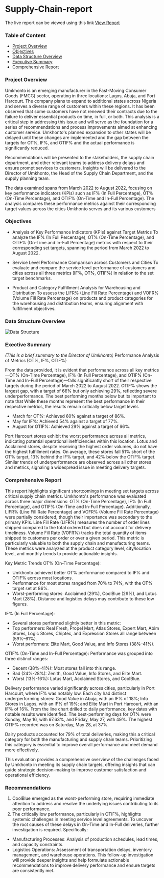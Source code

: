 # Supply-Chain-report

The live report can be viewed using this link [View Report](https://app.powerbi.com/view?r=eyJrIjoiYzEwMzA0ZDUtYzg1MS00MzA2LTlhZDAtZWEyM2E3ZmE5ZDViIiwidCI6ImNlMGY1MjRmLTY3NWMtNDZmMy04NTYyLWQ4N2U1NDk2MWNhZSJ9@blank)

### Table of Content
-  [Project Overview](#project-Overview)
-  [Objectives](#Objectives)
-  [Data Structure Overview](###Data-Structure-Overview)
-  [Executive Summary](###Exective-Summary)
-  [Comprehensive Report](###Comprehensive_Report)




### Project Overview
Umkhonto is an emerging manufacturer in the Fast-Moving Consumer Goods (FMCG) sector, operating in three locations: Lagos, Abuja, and Port Harcourt. The company plans to expand to additional states across Nigeria and serves a diverse range of customers within these regions. It has been observed that some customers have not renewed their contracts due to the failure to deliver essential products on time, in full, or both. This analysis is a critical step in addressing this issue and will serve as the foundation for a series of recommendations and process improvements aimed at enhancing customer service. Umkhonto's planned expansion to other states will be delayed until these changes are implemented and the gap between the targets for OT%, IF%, and OTIF% and the actual performance is significantly reduced.

Recommendations will be presented to the stakeholders, the supply chain department, and other relevant teams to address delivery delays and ensure prompt services to customers. Insights will be delivered to the Director of Umkhonto, the Head of the Supply Chain Department, and the supply planning team.

The data examined spans from March 2022 to August 2022, focusing on key performance indicators (KPIs) such as IF% (In Full Percentage), OT% (On-Time Percentage), and OTIF% (On-Time and In-Full Percentage). The analysis compares these performance metrics against their corresponding target values across the cities Umkhonto serves and its various customers


### Objectives
- Analysis of Key Performance Indicators (KPIs) against Target Metrics
To analyze the IF% (In Full Percentage), OT% (On-Time Percentage), and OTIF% (On-Time and In-Full Percentage) metrics with respect to their corresponding set targets, spanning the period from March 2022 to August 2022.

- Service Level Performance Comparison across Customers and Cities
To evaluate and compare the service level performance of customers and cities across all three metrics (IF%, OT%, OTIF%) in relation to the set target benchmarks.

- Product and Category Fulfillment Analysis for Warehousing and Distribution
To assess the LIFR% (Line Fill Rate Percentage) and VOFR% (Volume Fill Rate Percentage) on products and product categories for the warehousing and distribution teams, ensuring alignment with fulfillment objectives.


### Data Structure Overview
![Data Structure](https://github.com/user-attachments/assets/560d4327-a907-49b1-9d85-3ac493a7a6a3) 


### Exective Summary 
*(This is a brief summary to the Director of Umkhonto)*
Performance Analysis of Metrics (OT%, IF%, OTIF%)

From the data provided, it is evident that performance across all key metrics—OT% (On-Time Percentage), IF% (In Full Percentage), and OTIF% (On-Time and In-Full Percentage)—falls significantly short of their respective targets during the period of March 2022 to August 2022.
OTIF% shows the largest gap, with a target of 66% but only achieving 29%, reflecting severe underperformance.
The best performing months below but its important to note that While these months represent the best performance in their respective metrics, the results remain critically below target levels
- March for OT%: Achieved 60% against a target of 86%.
- May for IF%: Achieved 54% against a target of 77%.
- August for OTIF%: Achieved 29% against a target of 66%.

Port Harcourt stores exhibit the worst performance across all metrics, indicating potential operational inefficiencies within this location.
Lotus and Acclaimed stores, despite receiving the highest order volumes, do not have the highest fulfillment rates.
On average, these stores fall 51% short of the OT% target, 13% behind the IF% target, and 42% below the OTIF% target.
Similar trends of underperformance are observed across all other stores and metrics, signaling a widespread issue in meeting delivery targets.


### Comprehensive Report
This report highlights significant shortcomings in meeting set targets across critical supply chain metrics. Umkhonto's performance was evaluated across three major dimensions: OT% (On-Time Percentage), IF% (In Full Percentage), and OTIF% (On-Time and In-Full Percentage). Additionally, LIFR% (Line Fill Rate Percentage) and VOFR% (Volume Fill Rate Percentage) were partially considered, though their importance was secondary to the primary KPIs.
Line Fill Rate (LIFR%) measures the number of order lines shipped compared to the total ordered but does not account for delivery timeliness.
Volume Fill Rate (VOFR%) tracks the total quantity of items shipped to customers per order or over a given period. This metric is particularly valuable to both the supply chain and manufacturing teams.
These metrics were analyzed at the product category level, city/location level, and monthly trends to provide actionable insights.

Key Metric Trends
OT% (On-Time Percentage):
- Umkhonto achieved better OT% performance compared to IF% and OTIF% across most locations.
- Performance for most stores ranged from 70% to 74%, with the OT% target set at 86%.
- Worst-performing stores: Acclaimed (29%), CoolBlue (29%), and Lotus Mart (28%). Distance and logistics delays may contribute to these low figures.

IF% (In Full Percentage):
- Several stores performed slightly better in this metric:
- Top performers: Real Fresh, Propel Mart, Atlas Stores, Expert Mart, Abim Stores, Logic Stores, Chiptec, and Expression Stores  all range between (59%–61%).
- Worst performers: Elite Mart, Good Value, and Info Stores (38%–41%).

OTIF% (On-Time and In-Full Percentage):
Performance was grouped into three distinct ranges:
- Decent (38%-41%): Most stores fall into this range.
- Bad (24%-28%): Zenith, Good Value, Info Stores, and Elite Mart.
- Worst (13%-16%): Lotus Mart, Acclaimed Stores, and CoolBlue.

Delivery performance varied significantly across cities, particularly in Port Harcourt, where IF% was notably low. Each city had distinct underperforming stores: Good Value in Abuja, with an IF% of 18%; Info Stores in Lagos, with an IF% of 19%; and Elite Mart in Port Harcourt, with an IF% of 16%.
From the line chart drilled to daily performance, key dates with notable results were identified. The best-performing days for OT% were Sunday, May 16, with 67.63%, and Friday, May 27, with 49%. The highest OTIF% recorded was on Saturday, May 28, at 37%.

Dairy products accounted for 79% of total deliveries, making this a critical category for both the manufacturing and supply chain teams. Prioritizing this category is essential to improve overall performance and meet demand more effectively.

This evaluation provides a comprehensive overview of the challenges faced by Umkhonto in meeting its supply chain targets, offering insights that can guide strategic decision-making to improve customer satisfaction and operational efficiency.

### Recommendations
1. CoolBlue emerged as the worst-performing store, requiring immediate attention to address and resolve the underlying issues contributing to its poor performance.
2. The critically low performance, particularly in OTIF%, highlights systemic challenges in meeting service level agreements. To uncover the root causes of these delays in On-Time and In-Full deliveries, further investigation is required. Specifically:
- Manufacturing Processes: Analysis of production schedules, lead times, and capacity constraints.
- Logistics Operations: Assessment of transportation delays, inventory management, and warehouse operations.
This follow-up investigation will provide deeper insights and help formulate actionable recommendations to improve delivery performance and ensure targets are consistently met.






